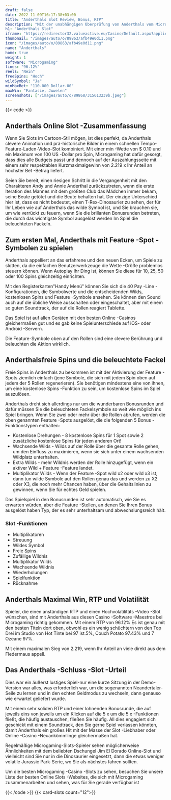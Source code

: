 ```yaml
---
draft: false
date: 2022-11-09T16:17:38+03:00
title: "Anderthals Slot Review, Bonus, RTP"
description: "Mit der unabhängigen Überprüfung von Anderthals vom Microgaming können Sie hier kostenlos oder echtes Geld spielen und hier einen Bonus erhalten!"
h1: "Anderthals Slot"
iframe: "https://redirector32.valueactive.eu/Casino/Default.aspx?applicationid=4023&sext1=demo&sext2=demo&serverid=22619&gameid=anderthalsDesktop&ul=en&variant=UAT-demo"
thumbnail: "/images/auto/o/89863/afb49e0d11.png"
icon: "/images/auto/o/89863/afb49e0d11.png"
name: "Anderthals"
home: true
weight: 1
software: "Microgaming"
lines: "96.12%"
reels: "Nein"
freeSpins: "Hoch"
wildSymbol: "Ja"
minMaxBet: "110.000 Dollar.00"
maxWin: "Fantasie, Juwelen"
screenshots: ["/images/auto/o/89868/315613239b.jpeg"]
---
```


{{< code >}}<h2>Anderthals Online Slot -Zusammenfassung</h2><p>Wenn Sie Slots im Cartoon-Stil mögen, ist dies perfekt, da Anderthals clevere Animation und prä-historische Bilder in einem schnellen Tempo-Feature-Laden-Video-Slot kombiniert. Mit einer min -Wette von $ 0.10 und ein Maximum von 100 US -Dollar pro Spin, Microgaming hat dafür gesorgt, dass dies alle Budgets passt und dennoch auf der Auszahlungsseite mit einem sehr respektablen Kurzmaximalgewinn von 2.219 x Ihr Anteil an höchster Bet -Betrag liefert.</p><p>Seien Sie bereit, einen riesigen Schritt in die Vergangenheit mit den Charakteren Andy und Annie Anderthal zurückzutreten, wenn die erste Iteration des Mannes mit dem größten Club das Mädchen immer bekam, seine Beute getötet und die Beute behalten hat. Der einzige Unterschied hier ist, dass es nicht bedeutet, einen T-Rex-Dinosaurier zu sehen, der für Ihr Leben wie auf Anderthals das wilde Symbol ist, und Sie brauchen sie, um wie verrückt zu feuern, wenn Sie die brillanten Bonusrunden betreten, die durch das wichtigste Symbol ausgelöst werden Im Spiel die beleuchteten Fackeln.</p><h2>Zum ersten Mal, Anderthals mit Feature -Spot -Symbolen zu spielen</h2><p>Anderthals appelliert an das erfahrene und den neuen Ecken, um Spiele zu slotten, da die einfachen Benutzerwerkzeuge die Wette -Größe problemlos steuern können. Wenn Autoplay Ihr Ding ist, können Sie diese für 10, 25, 50 oder 100 Spins gleichzeitig einrichten.</p><p>Mit den Registerkarten"Handy Menü" können Sie sich die 40 Pay -Line -Konfigurationen, die Symbolwerte und die entscheidenden Wilds, kostenlosen Spins und Feature -Symbole ansehen. Sie können den Sound auch auf die übliche Weise ausschalten oder eingeschaltet, aber mit einem so guten Soundtrack, der auf die Rollen reagiert Tablette.</p><p>Das Spiel ist auf allen Geräten mit den besten Online -Casinos gleichermaßen gut und es gab keine Spielunterschiede auf iOS- oder Android -Servern.</p><p>Die Feature-Symbole oben auf den Rollen sind eine clevere Berührung und beleuchten die Aktion wirklich.</p><h2>Anderthalsfreie Spins und die beleuchtete Fackel</h2><p>Freie Spins in Anderthals zu bekommen ist mit der Aktivierung der Feature -Spots ziemlich einfach (jene Symbole, die sich mit jedem Spin oben auf jedem der 5 Rollen regenerieren). Sie benötigen mindestens eine von ihnen, um eine kostenlose Spins -Funktion zu sein, um kostenlose Spins im Spiel auszulösen.</p><p>Anderthals dreht sich allerdings nur um die wunderbaren Bonusrunden und dafür müssen Sie die beleuchteten Fackelsymbole so weit wie möglich ins Spiel bringen. Wenn Sie zwei oder mehr über die Rollen abrufen, werden die oben genannten Feature -Spots ausgelöst, die die folgenden 5 Bonus -Funktionstypen enthalten:</p><ul><li>Kostenlose Drehungen - 8 kostenlose Spins für 1 Spot sowie 2 zusätzliche kostenlose Spins für jeden anderen Ort!</li><li>Wachsende Wilds - Wilds auf der Rolle über die gesamte Rolle gehen, um den Einfluss zu maximieren, wenn sie sich unter einem wachsenden Wildplatz unterhalten.</li><li>Extra Wilds - mehr Wildnis werden der Rolle hinzugefügt, wenn ein aktiver Wild + Feature -Feature landet.</li><li>Multiplikator Wilds - Wenn der Feature -Spot wild x2 oder wild x3 ist, dann tun wilde Symbole auf den Rollen genau das und werden zu X2 oder X3, die noch mehr Chancen haben, über die Gehaltslinien zu gewinnen, wenn Sie für echtes Geld spielen.</li></ul><p>Das Spielspiel in den Bonusrunden ist sehr automatisch, wie Sie es erwarten würden, aber die Feature -Stellen, an denen Sie Ihren Bonus ausgelöst haben Typ, der es sehr unterhaltsam und abwechslungsreich hält.</p><h3>
Slot -Funktionen</h3><ul>
<li></span>
Multiplikatoren</li>
<li></span>
Streuung</li>
<li></span>
Wildes Symbol</li>
<li></span>
Freie Spins</li>
<li></span>
Zufällige Wildnis</li>
<li></span>
Multiplikator Wilds</li>
<li></span>
Wachsende Wildnis</li>
<li></span>
Wiederholungen</li>
<li></span>
Spielfunktion</li>
<li></span>
Rücknahme</li></ul><h2>Anderthals Maximal Win, RTP und Volatilität</h2><p>Spieler, die einen anständigen RTP und einen Hochvolatilitäts -Video -Slot wünschen, sind mit Anderthals aus diesen Casino -Software -Maestros bei Microgaming richtig gekommen. Mit einem RTP von 96.12% Es ist genau mit den besten Titeln dort oben, obwohl es ein wenig schüchtern von den Top Drei im Studio von Hot Tinte bei 97 ist.5%, Couch Potato 97.43% und 7 Ozeane 97%.</p><p>Mit einem maximalen Sieg von 2.219, wenn Ihr Anteil an viele direkt aus dem Fledermaus appell.</p><h2>Das Anderthals -Schluss -Slot -Urteil</h2><p>Dies war ein äußerst lustiges Spiel-nur eine kurze Sitzung in der Demo-Version war alles, was erforderlich war, um die sogenannten Neandertaler-Seile zu lernen und in den echten Geldmodus zu wechseln, dann genauso wie erwartet geliefert wurde.</p><p>Mit einem sehr soliden RTP und einer lohnenden Bonusrunde, die auf jeweils eins von jeweils um ein Klicken auf die 5 x um die 5 x -Funktionen fließt, die häufig austauschen, fließen Sie häufig. All dies engagiert sich geschickt mit einem Soundtrack, den Sie gerne Spiel verlassen könnten, damit Anderthals ein großes Hit mit der Masse der Slot -Liebhaber oder Online -Casino -Neuankömmlinge gleichermaßen hat.</p><p>Regelmäßige Microgaming-Slots-Spieler sehen möglicherweise Ähnlichkeiten mit dem beliebten Dschungel Jim El Dorado Online-Slot und vielleicht sind Sie nur in die Dinosaurier eingesetzt, dann die etwas weniger volatile Jurassic Park-Serie, wo Sie als nächstes fahren sollten.</p><p>Um die besten Microgaming -Casino -Slots zu sehen, besuchen Sie unsere Liste der besten Online Slots -Websites, die sich mit Microgaming zusammenarbeiten und sehen, was für Sie gerade verfügbar ist</p>{{< /code >}}
{{< card-slots count="12">}}